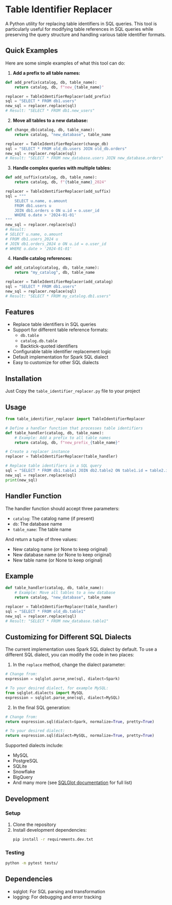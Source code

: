 # Table Identifier Replacer

A Python utility for replacing table identifiers in SQL queries. This tool is particularly useful for modifying table references in SQL queries while preserving the query structure and handling various table identifier formats.

## Quick Examples

Here are some simple examples of what this tool can do:

1. **Add a prefix to all table names:**
```python
def add_prefix(catalog, db, table_name):
    return catalog, db, f"new_{table_name}"

replacer = TableIdentifierReplacer(add_prefix)
sql = "SELECT * FROM db1.users"
new_sql = replacer.replace(sql)
# Result: "SELECT * FROM db1.new_users"
```

2. **Move all tables to a new database:**
```python
def change_db(catalog, db, table_name):
    return catalog, "new_database", table_name

replacer = TableIdentifierReplacer(change_db)
sql = "SELECT * FROM old_db.users JOIN old_db.orders"
new_sql = replacer.replace(sql)
# Result: "SELECT * FROM new_database.users JOIN new_database.orders"
```

3. **Handle complex queries with multiple tables:**
```python
def add_suffix(catalog, db, table_name):
    return catalog, db, f"{table_name}_2024"

replacer = TableIdentifierReplacer(add_suffix)
sql = """
    SELECT u.name, o.amount 
    FROM db1.users u 
    JOIN db1.orders o ON u.id = o.user_id
    WHERE o.date > '2024-01-01'
"""
new_sql = replacer.replace(sql)
# Result: 
# SELECT u.name, o.amount 
# FROM db1.users_2024 u 
# JOIN db1.orders_2024 o ON u.id = o.user_id
# WHERE o.date > '2024-01-01'
```

4. **Handle catalog references:**
```python
def add_catalog(catalog, db, table_name):
    return "my_catalog", db, table_name

replacer = TableIdentifierReplacer(add_catalog)
sql = "SELECT * FROM db1.users"
new_sql = replacer.replace(sql)
# Result: "SELECT * FROM my_catalog.db1.users"
```

## Features

- Replace table identifiers in SQL queries
- Support for different table reference formats:
  - `db.table`
  - `catalog.db.table`
  - Backtick-quoted identifiers
- Configurable table identifier replacement logic
- Default implementation for Spark SQL dialect
- Easy to customize for other SQL dialects

## Installation

Just Copy the `table_identifier_replacer.py` file to your project

## Usage

```python
from table_identifier_replacer import TableIdentifierReplacer

# Define a handler function that processes table identifiers
def table_handler(catalog, db, table_name):
    # Example: Add a prefix to all table names
    return catalog, db, f"new_prefix_{table_name}"

# Create a replacer instance
replacer = TableIdentifierReplacer(table_handler)

# Replace table identifiers in a SQL query
sql = "SELECT * FROM db1.table1 JOIN db2.table2 ON table1.id = table2.id"
new_sql = replacer.replace(sql)
print(new_sql)
```

## Handler Function

The handler function should accept three parameters:
- `catalog`: The catalog name (if present)
- `db`: The database name
- `table_name`: The table name

And return a tuple of three values:
- New catalog name (or None to keep original)
- New database name (or None to keep original)
- New table name (or None to keep original)

## Example

```python
def table_handler(catalog, db, table_name):
    # Example: Move all tables to a new database
    return catalog, "new_database", table_name

replacer = TableIdentifierReplacer(table_handler)
sql = "SELECT * FROM old_db.table1"
new_sql = replacer.replace(sql)
# Result: "SELECT * FROM new_database.table1"
```

## Customizing for Different SQL Dialects

The current implementation uses Spark SQL dialect by default. To use a different SQL dialect, you can modify the code in two places:

1. In the `replace` method, change the dialect parameter:
```python
# Change from:
expression = sqlglot.parse_one(sql, dialect=Spark)

# To your desired dialect, for example MySQL:
from sqlglot.dialects import MySQL
expression = sqlglot.parse_one(sql, dialect=MySQL)
```

2. In the final SQL generation:
```python
# Change from:
return expression.sql(dialect=Spark, normalize=True, pretty=True)

# To your desired dialect:
return expression.sql(dialect=MySQL, normalize=True, pretty=True)
```

Supported dialects include:
- MySQL
- PostgreSQL
- SQLite
- Snowflake
- BigQuery
- And many more (see [SQLGlot documentation](https://github.com/tobymao/sqlglot) for full list)

## Development

### Setup

1. Clone the repository
2. Install development dependencies:
   ```bash
   pip install -r requirements.dev.txt
   ```

### Testing

```bash
python -m pytest tests/
```

## Dependencies

- sqlglot: For SQL parsing and transformation
- logging: For debugging and error tracking

